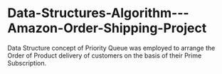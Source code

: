 # Data-Structures-Algorithm---Amazon-Order-Shipping-Project
Data Structure concept of Priority Queue was employed to arrange the Order of Product delivery of customers on the basis of their Prime Subscription.

